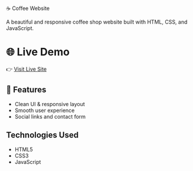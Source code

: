 ☕ Coffee Website

A beautiful and responsive coffee shop website built with HTML, CSS, and JavaScript.

# 🌐 Live Demo

👉 [Visit Live Site](https://caffeinatedcoder.netlify.app)

## 📁 Features

- Clean UI & responsive layout
- Smooth user experience
- Social links and contact form

## Technologies Used

- HTML5
- CSS3
- JavaScript
